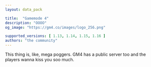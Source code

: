 ```yaml
---
layout: data_pack

title:  "Gamemode 4"
description: "OOOO"
og_image: "https://gm4.co/images/logo_256.png"

supported_versions: [ 1.13, 1.14, 1.15, 1.16 ]
authors: "the community"
---
```


This thing is, like, mega poggers. GM4 has a public server too and the players wanna kiss you soo much.
